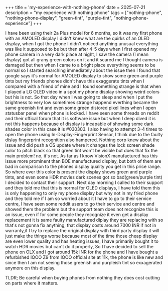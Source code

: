 +++
title = 'my-experience-with-nothing-phone'
date = 2025-07-21
description = "my experience with nothing phone"
tags = ["nothing-phone", "nothing-phone-display", "green-tint", "purple-tint", "nothing-phone-experience"]
+++

I have been using their 2a Plus model for 6 months, so it was my first phone with an AMOLED display I didn't knew what are the quirks of an OLED display,
when I got the phone I didn't noticed anything unusual everything was like it supposed to be but then after 4-5 days when I first opened my phone camera in a very dark place at night,
I saw the camera (I mean display) got all grany green colors on it and it scared me I thought camera is damaged but then when I came to a bright place everything seems to be normal so I started searching immediately about the issue then I found that google says it's normal for AMOLED display to show some green and purple tints but my friends phones didn't have this exaggerate tints when I compared with a friend of mine and I found something strange is that when I played a LG OLED video in a spot my phone display showing weird colors but his is not.
So that day when I was going to sleep and when I put the brightness to very low sometimes strange happend everthing became the same greenish tint and even some green distored pixel lines when I open statusbar panel when phone is locked.
I have seen some threads on reddit and their offical forum that it is software issue but when I deep dived it is not this happens because of display is incapable of showing some dark shades color in this case it is #030303.
I also having to attempt 3-4 times to open the phone using In-Display-Fingerprint Sensor, I think due to the faulty dislay fingerprint recognition also hampered.
Nothing corp knew about the issue and did push a OS update where it changes the lock screen shade color to pitch black so that green tint won't be visible but does that fix the main problem!
no, it's not.
As far as I know VisionX manufactured has this issue more prominent than BOE manufactured display, but both of them are bad in comparison to the phones display quality you get in this price range.
So where ever this color is present the display shows green and purple tints, and even some HDR movies dark scenes got so bad(green/purple tint) I decided to contact their support.
Next day morning I called to their support and they told me that this is normal for OLED displays, I have told them this is only happening to only my phone display but why not in my fried phone and they told me if I am so worried about it I have to go to their service centre,
I have seen some reddit users to go their service and centre and showed them the problem but the support team does not recognize this is an issue, even if for some people they recognize it even get a display replacement it is same faulty manufactured diplay they are replacing with so that's not gonna fix anything,
that display costs around 7000 INR if not in warranty,if I try to replace the original display with third party display it will just make the things worse because most of the time those cheap display are even lower quality and has heating issues,
I have primarily bought it to watch HDR movies but can't do it properly, So I have decided to sell the phone on OLX and I got around 15k INR for the phone and I have bought a refurbished IQOO Z9 from IQOO official site at 11k, the phone is like new and since then I am not seeing those greenish and purpleish tint so exxagerated anymore on this display.

TLDR; Be careful when buying phones from nothing they does cost cutting on parts where it matters.
